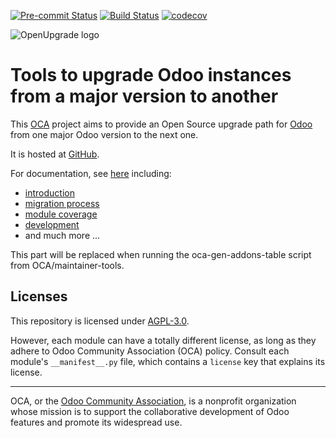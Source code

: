 [![Pre-commit Status](https://github.com/OCA/openupgrade/actions/workflows/pre-commit.yml/badge.svg?branch=16.0)](https://github.com/OCA/openupgrade/actions/workflows/pre-commit.yml?query=branch%3A16.0)
[![Build Status](https://github.com/OCA/openupgrade/actions/workflows/test.yml/badge.svg?branch=16.0)](https://github.com/OCA/openupgrade/actions/workflows/test.yml?query=branch%3A16.0)
[![codecov](https://codecov.io/gh/OCA/openupgrade/branch/16.0/graph/badge.svg)](https://codecov.io/gh/OCA/openupgrade)


<!-- /!\ do not modify above this line -->

![OpenUpgrade logo](https://oca.github.io/OpenUpgrade/_images/OpenUpgrade.png)

# Tools to upgrade Odoo instances from a major version to another

This <a href="https://odoo-community.org">OCA</a> project aims to provide an
Open Source upgrade path for <a href="https://github.com/odoo/odoo">Odoo</a> from one
major Odoo version to the next one.

It is hosted at <a href="https://github.com/oca/openupgrade">GitHub</a>.

For documentation, see <a href="https://oca.github.io/OpenUpgrade">here</a> including:

- [introduction](https://oca.github.io/OpenUpgrade/intro.html)
- [migration process](https://oca.github.io/OpenUpgrade/migration_details.html)
- [module coverage](https://oca.github.io/OpenUpgrade/status.html)
- [development](https://oca.github.io/OpenUpgrade/development.html)
- and much more ...

<!-- /!\ do not modify below this line -->

<!-- prettier-ignore-start -->

[//]: # (addons)

This part will be replaced when running the oca-gen-addons-table script from OCA/maintainer-tools.

[//]: # (end addons)

<!-- prettier-ignore-end -->

## Licenses

This repository is licensed under [AGPL-3.0](LICENSE).

However, each module can have a totally different license, as long as they adhere to Odoo Community Association (OCA)
policy. Consult each module's `__manifest__.py` file, which contains a `license` key
that explains its license.

----
OCA, or the [Odoo Community Association](http://odoo-community.org/), is a nonprofit
organization whose mission is to support the collaborative development of Odoo features
and promote its widespread use.
